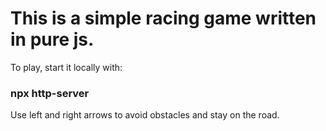 # This is a simple racing game written in pure js.
To play, start it locally with: 
### npx http-server

Use left and right arrows to avoid obstacles and stay on the road.